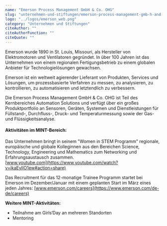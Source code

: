 ```yaml
---
name: "Emerson Process Management GmbH & Co. OHG"
slug: "unternehmen-und-stiftungen/emerson-process-management-gmb-h-and-co-ohg"
logo: "../logos/emerson_web.png"
category: "Unternehmen und Stiftungen"
citeAuthor: ""
citeAuthorFunction: ""
citeQuote: ""
---
```


Emerson wurde 1890 in St. Louis, Missouri, als Hersteller von Elektromotoren und Ventilatoren gegründet. In über 100 Jahren ist das Unternehmen von einem regionalen Fertigungsbetrieb zu einem globalen Anbieter für Technologielösungen gewachsen.

Emerson ist ein weltweit agierender Lieferant von Produkten, Services und Lösungen, um prozessbasierte Verfahren zu messen, zu analysieren, zu kontrollieren, zu automatisieren und letztendlich zu verbessern.

Die Emerson Process Management GmbH & Co. OHG ist Teil des Kernbereiches Automation Solutions und verfügt über ein großes Produktportfolio an Sensoren, Geräten, Systemen und Dienstleistungen für Füllstand-, Durchfluss-, Druck- und Temperaturmessung sowie der Gas- und Flüssigkeitsanalyse.

#### Aktivitäten im MINT-Bereich:

Das Unternehmen bringt in seinem "Women in STEM Programm" regionale, europäische und globale Kolleginnen aus den Bereichen Science, Technology, Engineering und Mathematics zum Networking und Erfahrungsaustausch zusammen.  
[www.youtube.com](https://www.youtube.com/watch?v=ikaEylIO1ew#action=share)

Das Recruitment für das 12-monatige Trainee Programm startet bei Emerson im Dezember/Januar mit einem geplanten Start im März eines jeden Jahres: [www.emerson.com/careers](https://www.emerson.com/de-de/careers)

**Weitere MINT-Aktivitäten:**

- Teilnahme am Girls‘Day an mehreren Standorten
- Mentoring
